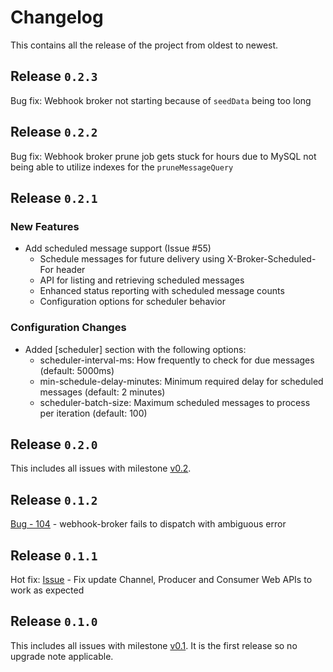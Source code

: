 # Changelog

This contains all the release of the project from oldest to newest.

## Release `0.2.3`
Bug fix: Webhook broker not starting because of `seedData` being too long

## Release `0.2.2`
Bug fix: Webhook broker prune job gets stuck for hours due to MySQL not being able to utilize indexes for the `pruneMessageQuery`

## Release `0.2.1`

### New Features

- Add scheduled message support (Issue #55)
  - Schedule messages for future delivery using X-Broker-Scheduled-For header
  - API for listing and retrieving scheduled messages
  - Enhanced status reporting with scheduled message counts
  - Configuration options for scheduler behavior

### Configuration Changes

- Added [scheduler] section with the following options:
  - scheduler-interval-ms: How frequently to check for due messages (default: 5000ms)
  - min-schedule-delay-minutes: Minimum required delay for scheduled messages (default: 2 minutes)
  - scheduler-batch-size: Maximum scheduled messages to process per iteration (default: 100)

## Release `0.2.0`

This includes all issues with milestone [v0.2](https://github.com/newscred/webhook-broker/issues?q=is%3Aissue%20state%3Aclosed%20milestone%3Av0.2).

## Release `0.1.2`

[Bug - 104](https://github.com/newscred/webhook-broker/issues/104) - webhook-broker fails to dispatch with ambiguous error

## Release `0.1.1`

Hot fix: [Issue](https://github.com/newscred/webhook-broker/issues/83) - Fix update Channel, Producer and Consumer Web APIs to work as expected

## Release `0.1.0`

This includes all issues with milestone [v0.1](https://github.com/newscred/webhook-broker/issues?q=is%3Aissue+milestone%3Av0.1). It is the first release so no upgrade note applicable.
